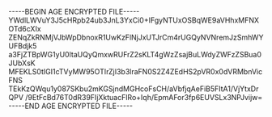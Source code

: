 -----BEGIN AGE ENCRYPTED FILE-----
YWdlLWVuY3J5cHRpb24ub3JnL3YxCi0+IFgyNTUxOSBqWE9aVHhxMFNXOTd6cXIx
ZENqZkRNMjVJbWpDbnoxR1UwKzFlNjJxUTJrCm4rUGQyNVNremJzSmhWYUFBdjk5
a3FjZTBpWG1yU0ltaUQyQmxwRUFrZ2sKLT4gWzZsajBuLWdyZWFzZSBua0JUbXsK
MFEKLS0tIGI1cTVyMW95OTIrZjI3b3lraFN0S2Z4ZEdHS2pVR0x0dVRMbnVicFNS
TEkKzQWqu1y087SKbu2mKGSjndMGHcoFsCH/aVbfjqAeFiB5FItA1/VjYtxDrQPV
/9EtFcBd76T0dR39FIjXktuacFlRo+Iqh/EpmAFor3fp6EUVSLx3NPJvijw=
-----END AGE ENCRYPTED FILE-----
